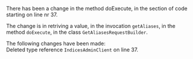 There has been a change in the method doExecute, in the section of code starting on line nr 37.
  
The change is in retriving a value, in the invocation ```getAliases```, in the method ```doExecute```, in the class ```GetAliasesRequestBuilder```.
  
The following changes have been made:  
Deleted type reference ```IndicesAdminClient``` on line 37.  
